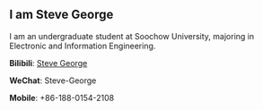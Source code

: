 ## I am Steve George

I am an undergraduate student at Soochow University, majoring in Electronic and Information Engineering.

**Bilibili**: [Steve George](https://space.bilibili.com/454612574)

**WeChat**: Steve-George

**Mobile**: +86-188-0154-2108

